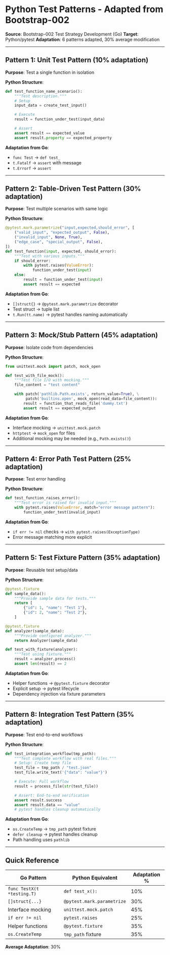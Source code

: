 # Python Test Patterns - Adapted from Bootstrap-002

**Source**: Bootstrap-002 Test Strategy Development (Go)
**Target**: Python/pytest
**Adaptation**: 6 patterns adapted, 30% average modification

---

## Pattern 1: Unit Test Pattern (10% adaptation)

**Purpose**: Test a single function in isolation

**Python Structure**:
```python
def test_function_name_scenario():
    """Test description."""
    # Setup
    input_data = create_test_input()

    # Execute
    result = function_under_test(input_data)

    # Assert
    assert result == expected_value
    assert result.property == expected_property
```

**Adaptation from Go**:
- `func Test` → `def test_`
- `t.Fatalf` → `assert` with message
- `t.Errorf` → `assert`

---

## Pattern 2: Table-Driven Test Pattern (30% adaptation)

**Purpose**: Test multiple scenarios with same logic

**Python Structure**:
```python
@pytest.mark.parametrize("input,expected,should_error", [
    ("valid_input", "expected_output", False),
    ("invalid_input", None, True),
    ("edge_case", "special_output", False),
])
def test_function(input, expected, should_error):
    """Test with various inputs."""
    if should_error:
        with pytest.raises(ValueError):
            function_under_test(input)
    else:
        result = function_under_test(input)
        assert result == expected
```

**Adaptation from Go**:
- `[]struct{}` → `@pytest.mark.parametrize` decorator
- Test struct → tuple list
- `t.Run(tt.name)` → pytest handles naming automatically

---

## Pattern 3: Mock/Stub Pattern (45% adaptation)

**Purpose**: Isolate code from dependencies

**Python Structure**:
```python
from unittest.mock import patch, mock_open

def test_with_file_mock():
    """Test file I/O with mocking."""
    file_content = "test content"

    with patch('pathlib.Path.exists', return_value=True), \
         patch('builtins.open', mock_open(read_data=file_content)):
        result = function_that_reads_file('dummy.txt')
        assert result == expected_output
```

**Adaptation from Go**:
- Interface mocking → `unittest.mock.patch`
- `httptest` → `mock_open` for files
- Additional mocking may be needed (e.g., `Path.exists()`)

---

## Pattern 4: Error Path Test Pattern (25% adaptation)

**Purpose**: Test error handling

**Python Structure**:
```python
def test_function_raises_error():
    """Test error is raised for invalid input."""
    with pytest.raises(ValueError, match="error message pattern"):
        function_under_test(invalid_input)
```

**Adaptation from Go**:
- `if err != nil` checks → `with pytest.raises(ExceptionType)`
- Error message matching more explicit

---

## Pattern 5: Test Fixture Pattern (35% adaptation)

**Purpose**: Reusable test setup/data

**Python Structure**:
```python
@pytest.fixture
def sample_data():
    """Provide sample data for tests."""
    return [
        {"id": 1, "name": "Test 1"},
        {"id": 2, "name": "Test 2"},
    ]

@pytest.fixture
def analyzer(sample_data):
    """Provide configured analyzer."""
    return Analyzer(sample_data)

def test_with_fixture(analyzer):
    """Test using fixture."""
    result = analyzer.process()
    assert len(result) == 2
```

**Adaptation from Go**:
- Helper functions → `@pytest.fixture` decorator
- Explicit setup → pytest lifecycle
- Dependency injection via fixture parameters

---

## Pattern 8: Integration Test Pattern (35% adaptation)

**Purpose**: Test end-to-end workflows

**Python Structure**:
```python
def test_integration_workflow(tmp_path):
    """Test complete workflow with real files."""
    # Setup: Create temp file
    test_file = tmp_path / "test.json"
    test_file.write_text('{"data": "value"}')

    # Execute: Full workflow
    result = process_file(str(test_file))

    # Assert: End-to-end verification
    assert result.success
    assert result.data == "value"
    # pytest handles cleanup automatically
```

**Adaptation from Go**:
- `os.CreateTemp` → `tmp_path` pytest fixture
- `defer cleanup` → pytest handles cleanup
- Path handling uses `pathlib`

---

## Quick Reference

| Go Pattern | Python Equivalent | Adaptation % |
|------------|-------------------|--------------|
| `func TestX(t *testing.T)` | `def test_x():` | 10% |
| `[]struct{...}` | `@pytest.mark.parametrize` | 30% |
| Interface mocking | `unittest.mock.patch` | 45% |
| `if err != nil` | `pytest.raises` | 25% |
| Helper functions | `@pytest.fixture` | 35% |
| `os.CreateTemp` | `tmp_path` fixture | 35% |

**Average Adaptation**: 30%
